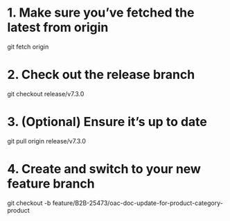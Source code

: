 # 1. Make sure you’ve fetched the latest from origin
git fetch origin

# 2. Check out the release branch
git checkout release/v7.3.0

# 3. (Optional) Ensure it’s up to date
git pull origin release/v7.3.0

# 4. Create and switch to your new feature branch
git checkout -b feature/B2B-25473/oac-doc-update-for-product-category-product
